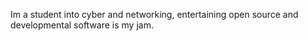 Im a student into cyber and networking, entertaining open source and developmental software is my jam.

